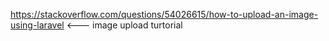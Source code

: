 https://stackoverflow.com/questions/54026615/how-to-upload-an-image-using-laravel <--- image upload turtorial